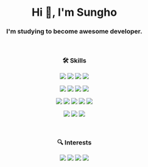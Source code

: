 
<!--
**ahfo0/ahfo0** is a ✨ _special_ ✨ repository because its `README.md` (this file) appears on your GitHub profile.

Here are some ideas to get you started:

- 🔭 I’m currently working on ...
- 🌱 I’m currently learning ...
- 👯 I’m looking to collaborate on ...
- 🤔 I’m looking for help with ...
- 💬 Ask me about ...
- 📫 How to reach me: ...
- 😄 Pronouns: ...
- ⚡ Fun fact: ...
-->
<h1 align="center">Hi 👋, I'm Sungho</h1>
<h3 align="center">I'm studying to become awesome developer.</h3>

<br/>

<h3 align="center">🛠️ Skills</h3>
<p align="center">
 <img src="https://img.shields.io/badge/JavaScript-F7DF1E?style=flat-square&logo=JavaScript&logoColor=white"/>
 <img src="https://img.shields.io/badge/React-61DAFB?style=flat-square&logo=React&logoColor=white"/>
 <img src="https://img.shields.io/badge/TypeScript-3178C6?style=flat-square&logo=TypeScript&logoColor=white"/>
 <img src="https://img.shields.io/badge/Next.js-000000?style=flat-square&logo=Next.js&logoColor=white"/>
</p>
<p align="center">
 <img src="https://img.shields.io/badge/Node.js-339933?style=flat-square&logo=Node.js&logoColor=white"/>
 <img src="https://img.shields.io/badge/express.js-000000?style=flat-square&logo=express&logoColor=white"/>
 <img src="https://img.shields.io/badge/Socket.io-010101?style=flat-square&logo=Socket.io&logoColor=white"/>
 <img src="https://img.shields.io/badge/MySQL-4479A1?style=flat-square&logo=MySQL&logoColor=white"/>
</p>
<p align="center">
 <img src="https://img.shields.io/badge/AWS-232F3E?style=flat-square&logo=amazonAWS&logoColor=white"/>
 <img src="https://img.shields.io/badge/GCP-4285F4?style=flat-square&logo=GoogleCloud&logoColor=white"/>
 <img src="https://img.shields.io/badge/Ubuntu-E95420?style=flat-square&logo=Ubuntu&logoColor=white"/>
 <img src="https://img.shields.io/badge/NGINX-009639?style=flat-square&logo=NGINX&logoColor=white"/>
 <img src="https://img.shields.io/badge/Jenkins-D24939?style=flat-square&logo=Jenkins&logoColor=white"/>
</p>
<p align="center">
 <img src="https://img.shields.io/badge/Dart-0175C2?style=flat-square&logo=Dart&logoColor=white"/>
 <img src="https://img.shields.io/badge/Flutter-02569B?style=flat-square&logo=Flutter&logoColor=white"/>
 <img src="https://img.shields.io/badge/Android-3DDC84?style=flat-square&logo=Android&logoColor=white"/>
</p>

<br/>

<h3 align="center">🔍 Interests</h3>
<p align="center">
 <img src="https://img.shields.io/badge/iOS-000000?style=flat-square&logo=iOS&logoColor=white"/>
 <img src="https://img.shields.io/badge/Redis-DC382D?style=flat-square&logo=Redis&logoColor=white"/>
 <img src="https://img.shields.io/badge/Docker-2496ED?style=flat-square&logo=Docker&logoColor=white"/>
 <img src="https://img.shields.io/badge/Unity-000000?style=flat-square&logo=Unity&logoColor=white"/>
<p/>

<br/>
